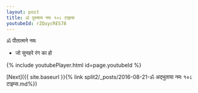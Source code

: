 ```yaml
---
layout: post
title: ॐ पुरुषाय नमः १०८ टाइम्स
youtubeId: rZQuycRES78
---
```

 
 
 ॐ पीतात्मने नमः  
 
 -  जो सुनहरे रंग का हो 
 
  
 
  
 
 
 
 
 
 


{% include youtubePlayer.html id=page.youtubeId %}
 
[Next]({{ site.baseurl }}{% link  split2/_posts/2016-08-21-ॐ अद्भुताया नमः १०८ टाइम्स.md%})
 
